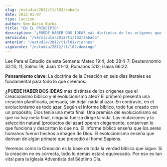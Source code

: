 ```yaml
---
slug: /estudia/2012/t1/l02/sabado
date: 2012-01-07
tipo: leccion
author: Sem Dario Barba
title: "EN EL PRINCIPIO"
description: "¿PUEDE HABER DOS IDEAS más distintas de los orígenes que el creacionismo  bíblico y el evolucionismo ateo? El primero presenta una creación planificada,  pensada, sin dejar nada al azar. En contraste, en el evolucionismo es todo  azar. Según el informe bíblico, todo fue creado..."
versiculo: "/versiculo/2012/t1/l02/sabado"
anterior: "/estudia/2012/t1/l01/viernes"
siguiente: "/estudia/2012/t1/l02/domingo"
---
```


Lee Para el Estudio de esta Semana: Mateo 19:4; Job 38:4-7; Deuteronomio 32:10, 11; Salmo 19; Juan 1:1-13; Romanos 5:12; Isaías 66:22.

**Pensamiento clave:** La doctrina de la Creación en seis días literales es fundamental para todo lo que creemos.

**¿PUEDE HABER DOS IDEAS** más distintas de los orígenes que el creacionismo bíblico y el evolucionismo ateo? El primero presenta una creación planificada, pensada, sin dejar nada al azar. En contraste, en el evolucionismo es todo azar. Según el informe bíblico, todo fue creado con un propósito; Dios tenía una meta final. Una premisa del evolucionismo es que no hay meta final, ninguna fuerza dirige la vida. Las mutaciones y la selección natural (productos del azar) operan ciegamente, conservan lo que funciona y descartan lo que no. El informe bíblico enseña que los seres humanos fueron hechos a imagen de Dios. El evolucionismo enseña que derivan de algún primate que precedió al homo Sapiens.

Veremos cómo la Creación es la base de toda la verdad bíblica que sigue. Si la creación no es correcta, todo lo demás estará equivocado. Por eso es tan vital para la Iglesia Adventista del Séptimo Día.
